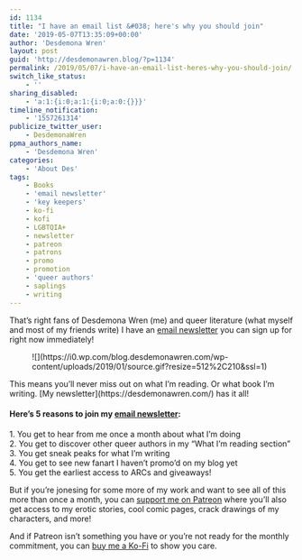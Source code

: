 ```yaml
---
id: 1134
title: "I have an email list &#038; here's why you should join"
date: '2019-05-07T13:35:09+00:00'
author: 'Desdemona Wren'
layout: post
guid: 'http://desdemonawren.blog/?p=1134'
permalink: /2019/05/07/i-have-an-email-list-heres-why-you-should-join/
switch_like_status:
    - ''
sharing_disabled:
    - 'a:1:{i:0;a:1:{i:0;a:0:{}}}'
timeline_notification:
    - '1557261314'
publicize_twitter_user:
    - DesdemonaWren
ppma_authors_name:
    - 'Desdemona Wren'
categories:
    - 'About Des'
tags:
    - Books
    - 'email newsletter'
    - 'key keepers'
    - ko-fi
    - kofi
    - LGBTQIA+
    - newsletter
    - patreon
    - patrons
    - promo
    - promotion
    - 'queer authors'
    - saplings
    - writing
---
```


That’s right fans of Desdemona Wren (me) and queer literature (what myself and most of my friends write) I have an [email newsletter](https://desdemonawren.com/) you can sign up for right now immediately!

<div class="wp-block-image"><figure class="aligncenter">![](https://i0.wp.com/blog.desdemonawren.com/wp-content/uploads/2019/01/source.gif?resize=512%2C210&ssl=1)</figure></div>This means you’ll never miss out on what I’m reading. Or what book I’m writing. [My newsletter](https://desdemonawren.com/) has it all!

#### Here’s 5 reasons to join my [email newsletter](https://desdemonawren.com/):

1\. You get to hear from me once a month about what I’m doing  
2\. You get to discover other queer authors in my “What I’m reading section”  
3\. You get sneak peaks for what I’m writing   
4\. You get to see new fanart I haven’t promo’d on my blog yet  
5\. You get the earliest access to ARCs and giveaways!

But if you’re jonesing for some more of my work and want to see all of this more than once a month, you can [support me on Patreon](https://www.patreon.com/desdemonawren) where you’ll also get access to my erotic stories, cool comic pages, crack drawings of my characters, and more!

And if Patreon isn’t something you have or you’re not ready for the monthly commitment, you can [buy me a Ko-Fi](http://ko-fi.com/desdemonawren) to show you care.